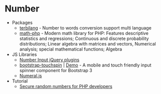 # Number
* Packages
    - [terbilang](https://goo.gl/1uPV2Y) - Number to words conversion support multi language
    - [math-php](http://goo.gl/IBqTHQ) - Modern math library for PHP: Features descriptive statistics and regressions; Continuous and discrete probability distributions; Linear algebra with matrices and vectors, Numerical analysis; special mathematical functions; Algebra
* JS Libraries
    - [Number Input jQuery plugins](http://goo.gl/pGILmI)
    - [bootstrap-touchspin](http://goo.gl/V63nyv) | [Demo](http://goo.gl/uoXz43) - A mobile and touch friendly input spinner component for Bootstrap 3
    - [Numeral.js](http://numeraljs.com/)
* Tutorial
    - [Secure random numbers for PHP developers](http://goo.gl/KAHSI7)
